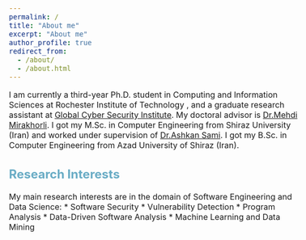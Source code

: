```yaml
---
permalink: /
title: "About me"
excerpt: "About me"
author_profile: true
redirect_from: 
  - /about/
  - /about.html
---
```


<style type="text/css">
  body{
  font-size: 12pt;
}
  ##{
  color: #69ACC5;
}
  h2{
  color: #69ACC5;
}
</style>

I am currently a third-year Ph.D. student in Computing and Information Sciences at Rochester Institute of Technology , and a graduate research assistant at [Global Cyber Security Institute](https://www.rit.edu/cybersecurity/). My doctoral advisor is [Dr.Mehdi Mirakhorli](https://www.se.rit.edu/~mehdi/). I got my M.Sc. in Computer Engineering from Shiraz University (Iran) and worked under supervision of [Dr.Ashkan Sami](https://scholar.google.com/citations?user=zIh9AvIAAAAJ&hl=en). I got my B.Sc. in Computer Engineering from Azad University of Shiraz (Iran).


<h2> Research Interests</h2>
My main research interests are in the domain of Software Engineering and Data Science:
* Software Security
* Vulnerability Detection
* Program Analysis 
* Data-Driven Software Analysis
* Machine Learning and Data Mining

